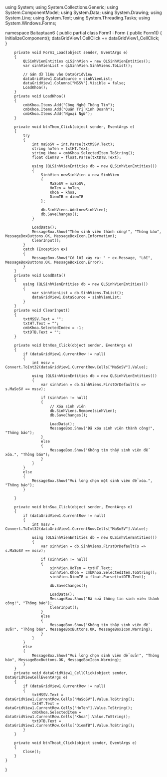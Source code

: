 using System;
using System.Collections.Generic;
using System.ComponentModel;
using System.Data;
using System.Drawing;
using System.Linq;
using System.Text;
using System.Threading.Tasks;
using System.Windows.Forms;

namespace Baitaptuan6
{
    public partial class Form1 : Form
    {
        public Form1()
        {
            InitializeComponent();
            dataGridView1.CellClick += dataGridView1_CellClick;
        }

        private void Form1_Load(object sender, EventArgs e)
        {
            QLSinhVienEntities qLSinhVien = new QLSinhVienEntities();
            var sinhVienList = qLSinhVien.SinhViens.ToList();

            // Gán dữ liệu vào DataGridView
            dataGridView1.DataSource = sinhVienList;
            dataGridView1.Columns["MSSV"].Visible = false;
            LoadKhoa();
        }
        private void LoadKhoa()
        {
            cmbKhoa.Items.Add("Công Nghệ Thông Tin");
            cmbKhoa.Items.Add("Quản Trị Kinh Doanh");
            cmbKhoa.Items.Add("Ngoại Ngữ");
        }

        private void btnThem_Click(object sender, EventArgs e)
        {
            try
            {
                int maSoSV = int.Parse(txtMSSV.Text);
                string hoTen = txtHT.Text;
                string khoa = cmbKhoa.SelectedItem.ToString();
                float diemTB = float.Parse(txtDTB.Text);

                using (QLSinhVienEntities db = new QLSinhVienEntities())
                {
                    SinhVien newSinhVien = new SinhVien
                    {
                        MaSoSV = maSoSV,
                        HoTen = hoTen,
                        Khoa = khoa,
                        DiemTB = diemTB
                    };

                    db.SinhViens.Add(newSinhVien);
                    db.SaveChanges();
                }

                LoadData();
                MessageBox.Show("Thêm sinh viên thành công!", "Thông báo", MessageBoxButtons.OK, MessageBoxIcon.Information);
                ClearInput();
            }
            catch (Exception ex)
            {
                MessageBox.Show("Có lỗi xảy ra: " + ex.Message, "Lỗi", MessageBoxButtons.OK, MessageBoxIcon.Error);
            }
        }
        private void LoadData()
        {
            using (QLSinhVienEntities db = new QLSinhVienEntities())
            {
                var sinhVienList = db.SinhViens.ToList();
                dataGridView1.DataSource = sinhVienList;
            }
        }
        private void ClearInput()
        {
            txtMSSV.Text = "";
            txtHT.Text = "";
            cmbKhoa.SelectedIndex = -1; 
            txtDTB.Text = "";
        }

        private void btnXoa_Click(object sender, EventArgs e)
        {
            if (dataGridView1.CurrentRow != null)
            {
                int mssv = Convert.ToInt32(dataGridView1.CurrentRow.Cells["MaSoSV"].Value); 

                using (QLSinhVienEntities db = new QLSinhVienEntities())
                {
                    var sinhVien = db.SinhViens.FirstOrDefault(s => s.MaSoSV == mssv);

                    if (sinhVien != null)
                    {
                        // Xóa sinh viên
                        db.SinhViens.Remove(sinhVien);
                        db.SaveChanges();

                        LoadData();
                        MessageBox.Show("Đã xóa sinh viên thành công!", "Thông báo");
                    }
                    else
                    {
                        MessageBox.Show("Không tìm thấy sinh viên để xóa.", "Thông báo");
                    }
                }
            }
            else
            {
                MessageBox.Show("Vui lòng chọn một sinh viên để xóa.", "Thông báo");
            }

        }

        private void btnSua_Click(object sender, EventArgs e)
        {
            if (dataGridView1.CurrentRow != null)
            {
                int mssv = Convert.ToInt32(dataGridView1.CurrentRow.Cells["MaSoSV"].Value);

                using (QLSinhVienEntities db = new QLSinhVienEntities())
                {
                    var sinhVien = db.SinhViens.FirstOrDefault(s => s.MaSoSV == mssv);

                    if (sinhVien != null)
                    {
                        sinhVien.HoTen = txtHT.Text;
                        sinhVien.Khoa = cmbKhoa.SelectedItem.ToString();
                        sinhVien.DiemTB = float.Parse(txtDTB.Text);

                        db.SaveChanges();

                        LoadData();
                        MessageBox.Show("Đã sửa thông tin sinh viên thành công!", "Thông báo");
                        ClearInput();
                    }
                    else
                    {
                        MessageBox.Show("Không tìm thấy sinh viên để sửa!", "Thông báo", MessageBoxButtons.OK, MessageBoxIcon.Warning);
                    }
                }
            }
            else
            {
                MessageBox.Show("Vui lòng chọn sinh viên để sửa!", "Thông báo", MessageBoxButtons.OK, MessageBoxIcon.Warning);
            }
        }
        private void dataGridView1_CellClick(object sender, DataGridViewCellEventArgs e)
        {
            if (dataGridView1.CurrentRow != null)
            {
                txtMSSV.Text = dataGridView1.CurrentRow.Cells["MaSoSV"].Value.ToString();
                txtHT.Text = dataGridView1.CurrentRow.Cells["HoTen"].Value.ToString();
                cmbKhoa.SelectedItem = dataGridView1.CurrentRow.Cells["Khoa"].Value.ToString();
                txtDTB.Text = dataGridView1.CurrentRow.Cells["DiemTB"].Value.ToString();
            }
        }

        private void btnThoat_Click(object sender, EventArgs e)
        {
            Close();    
        }
    }
    
}
